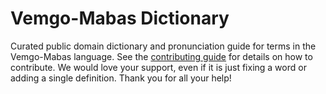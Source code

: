 
# Vemgo-Mabas Dictionary

Curated public domain dictionary and pronunciation guide for terms in the Vemgo-Mabas language. See the [contributing guide](https://github.com/drumworkteam/term/blob/make/.github/contributing.md) for details on how to contribute. We would love your support, even if it is just fixing a word or adding a single definition. Thank you for all your help!